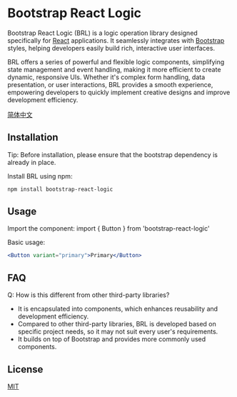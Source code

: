 # Bootstrap React Logic

Bootstrap React Logic (BRL) is a logic operation library designed specifically for [React](https://react.dev) applications. It seamlessly integrates with [Bootstrap](https://getbootstrap.com) styles, helping developers easily build rich, interactive user interfaces.

BRL offers a series of powerful and flexible logic components, simplifying state management and event handling, making it more efficient to create dynamic, responsive UIs. Whether it's complex form handling, data presentation, or user interactions, BRL provides a smooth experience, empowering
developers to quickly implement creative designs and improve development efficiency.

[简体中文](./README.zh.md)

## Installation

Tip: Before installation, please ensure that the bootstrap dependency is already in place.

Install BRL using npm:

```bash
npm install bootstrap-react-logic
```

## Usage

Import the component: import { Button } from 'bootstrap-react-logic'

Basic usage:

```jsx
<Button variant="primary">Primary</Button>
```

## FAQ

Q: How is this different from other third-party libraries?

- It is encapsulated into components, which enhances reusability and development efficiency.
- Compared to other third-party libraries, BRL is developed based on specific project needs, so it may not suit every user's requirements.
- It builds on top of Bootstrap and provides more commonly used components.

## License

[MIT](https://opensource.org/licenses/MIT)
